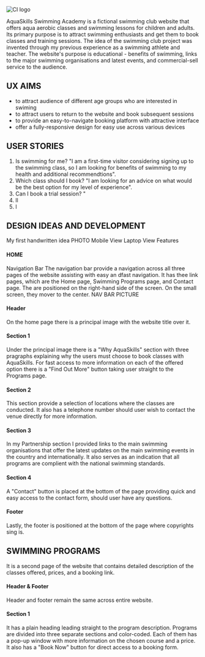 ![CI logo](https://codeinstitute.s3.amazonaws.com/fullstack/ci_logo_small.png)

AquaSkills Swimming Academy is a fictional swimming club website that offers aqua aerobic classes and swimming lessons for children and adults. Its primary purpose is to attract swimming enthusiasts and get them to book classes and training sessions. The idea of the swimming club project was invented through my previous experience as a swimming athlete and teacher. The website's purpose is educational - benefits of swimming, links to the major swimming organisations and latest events, and commercial-sell service to the audience.

## UX AIMS

- to attract audience of different age groups who are interested in swiming 
- to attract users to return to the website and book subsequent sessions
- to provide an easy-to-navigate booking platform with attractive interface
- offer a fully-responsive design for easy use across various devices

## USER STORIES

  1. Is swimming for me? "I am a first-time visitor considering signing up to the swimming class, so I am looking for benefits of swimming to my health and additional recommendtions".
  2. Which class should I book? "I am looking for an advice on what would be the best option for my level of experience".
  3. Can I book a trial session? "
  4. ll
  5. l
 
## DESIGN IDEAS AND DEVELOPMENT 
My first handwritten idea 
PHOTO 
Mobile View 
Laptop View 
Features

#### HOME
Navigation Bar
The navigation bar provide a navigation across all three pages of the website assisting with easy an dfast navigation. It has thee link pages, which are the Home page, Swimming Programs page, and Contact page. The are positioned on the right-hand side of the screen. On the small screen, they mover to the center. 
NAV BAR PICTURE

#### Header 
On the home page there is a principal image with the website title over it.

#### Section 1

Under the principal image there is a "Why AquaSkills" section with three pragraphs explaining why the users must choose to book classes with AquaSkills. For fast access to more information on each of the offered option there is a "Find Out More" button taking user straight to the Programs page.

#### Section 2 

This section provide a selection of locations where the classes are conducted. It also has a telephone number should user wish to contact the venue directly for more information.

#### Section 3 

In my Partnership section I provided links to the main swimming organisations that offer the latest updates on the main swimming events in the country and internationally. It also serves as an indication that all programs are complient with the national swimming standards. 

#### Section 4

A "Contact" button is placed at the bottom of the page providing quick and easy access to the contact form, should user have any questions. 

#### Footer

Lastly, the footer is positioned at the bottom of the page where copyrights sing is.

## SWIMMING PROGRAMS 

It is a second page of the website that contains detailed description of the classes offered, prices, and a booking link. 

#### Header & Footer

Header and footer remain the same across entire website. 

#### Section 1

It has a plain heading leading straight to the program description. Programs are divided into three separate sections and color-coded. Each of them has a pop-up window with more information on the chosen course and a price. It also has a "Book Now" button for direct access to a booking form.


